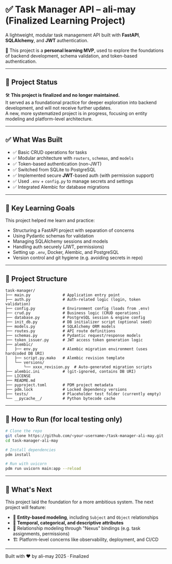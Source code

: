 # ✅ Task Manager API – ali-may (Finalized Learning Project)

A lightweight, modular task management API built with **FastAPI**, **SQLAlchemy**, and **JWT** authentication. 

🎯 This project is a **personal learning MVP**, used to explore the foundations of backend development, schema validation, and token-based authentication.

---

## 📌 Project Status

🛠️ **This project is finalized and no longer maintained.**  
It served as a foundational practice for deeper exploration into backend development, and will not receive further updates.  
A new, more systematized project is in progress, focusing on entity modeling and platform-level architecture.

---

## ✅ What Was Built

- ✅ Basic CRUD operations for tasks  
- ✅ Modular architecture with `routers`, `schemas`, and `models`  
- ✅ Token-based authentication (non-JWT)  
- ✅ Switched from SQLite to PostgreSQL  
- ✅ Implemented secure **JWT**-based auth (with permission support)  
- ✅ Used `.env` + `config.py` to manage secrets and settings  
- ✅ Integrated Alembic for database migrations

---

## 🧠 Key Learning Goals

This project helped me learn and practice:

- Structuring a FastAPI project with separation of concerns  
- Using Pydantic schemas for validation  
- Managing SQLAlchemy sessions and models  
- Handling auth securely (JWT, permissions)  
- Setting up `.env`, Docker, Alembic, and PostgreSQL  
- Version control and git hygiene (e.g. avoiding secrets in repo)

---
## 📂 Project Structure
```
task-manager/
├── main.py              # Application entry point
├── auth.py              # Auth-related logic (login, token validation)
├── config.py            # Environment config (loads from .env)
├── crud.py              # Business logic (CRUD operations)
├── database.py          # PostgreSQL session & engine config
├── init_db.py           # DB initializer script (optional seed)
├── models.py            # SQLAlchemy ORM models
├── routes.py            # API route definitions
├── schemas.py           # Pydantic request/response models
├── token_issuer.py      # JWT access token generation logic
├── alembic/
│   ├── env.py           # Alembic migration environment (uses hardcoded DB URI)
│   ├── script.py.mako   # Alembic revision template
│   └── versions/
│       └── xxxx_revision.py  # Auto-generated migration scripts
├── alembic.ini          # (git-ignored, contains DB URI)
├── LICENSE
├── README.md
├── pyproject.toml       # PDM project metadata
├── pdm.lock             # Locked dependency versions
├── tests/               # Placeholder test folder (currently empty)
└── __pycache__/         # Python bytecode cache

```


---

## 🧪 How to Run (for local testing only)

```bash
# Clone the repo
git clone https://github.com/<your-username>/task-manager-ali-may.git
cd task-manager-ali-may

# Install dependencies
pdm install

# Run with uvicorn
pdm run uvicorn main:app --reload
```

---

## 🧱 What's Next

This project laid the foundation for a more ambitious system. The next project will feature:

* 🎯 **Entity-based modeling**, including `Subject` and `Object` relationships
* 🔄 **Temporal, categorical, and descriptive attributes**
* 🔗 Relationship modeling through "Nexus" bindings (e.g. task assignments, permissions)
* 🏗️ Platform-level concerns like observability, deployment, and CI/CD

---

Built with ❤️ by ali-may
2025 · Finalized
